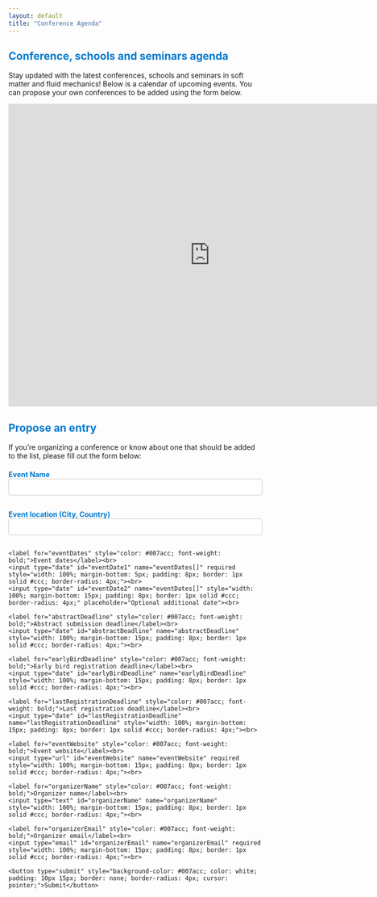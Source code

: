 ```yaml
---
layout: default
title: "Conference Agenda"
---
```


<h2 style="color: #007acc;">Conference, schools and seminars agenda</h2>

Stay updated with the latest conferences, schools and seminars in soft matter and fluid mechanics! Below is a calendar of upcoming events. You can propose your own conferences to be added using the form below.

<iframe src="https://calendar.google.com/calendar/embed?src=63c2720c943bff10fe7eb0c4420495339de4920d8a98ec836b93ace2ec8596e7%40group.calendar.google.com&ctz=Europe%2FParis" 
  style="border: 0" width="800" height="600" 
  frameborder="0" scrolling="no">
  </iframe>
  

<h2 style="color: #007acc;">Propose an entry</h2>
<p>If you’re organizing a conference or know about one that should be added to the list, please fill out the form below:</p>

<form action="https://formspree.io/f/manqogqk" method="POST" style="margin-top: 20px;">
    <label for="eventName" style="color: #007acc; font-weight: bold;">Event Name</label><br>
    <input type="text" id="eventName" name="eventName" required style="width: 100%; margin-bottom: 15px; padding: 8px; border: 1px solid #ccc; border-radius: 4px;"><br>
 
  <label for="eventLocation" style="color: #007acc; font-weight: bold;">Event location (City, Country)</label><br>
    <input type="text" id="eventLocation" name="eventLocation" required style="width: 100%; margin-bottom: 15px; padding: 8px; border: 1px solid #ccc; border-radius: 4px;"><br>

    <label for="eventDates" style="color: #007acc; font-weight: bold;">Event dates</label><br>
    <input type="date" id="eventDate1" name="eventDates[]" required style="width: 100%; margin-bottom: 5px; padding: 8px; border: 1px solid #ccc; border-radius: 4px;"><br>
    <input type="date" id="eventDate2" name="eventDates[]" style="width: 100%; margin-bottom: 15px; padding: 8px; border: 1px solid #ccc; border-radius: 4px;" placeholder="Optional additional date"><br>

    <label for="abstractDeadline" style="color: #007acc; font-weight: bold;">Abstract submission deadline</label><br>
    <input type="date" id="abstractDeadline" name="abstractDeadline" style="width: 100%; margin-bottom: 15px; padding: 8px; border: 1px solid #ccc; border-radius: 4px;"><br>

    <label for="earlyBirdDeadline" style="color: #007acc; font-weight: bold;">Early bird registration deadline</label><br>
    <input type="date" id="earlyBirdDeadline" name="earlyBirdDeadline" style="width: 100%; margin-bottom: 15px; padding: 8px; border: 1px solid #ccc; border-radius: 4px;"><br>

    <label for="lastRegistrationDeadline" style="color: #007acc; font-weight: bold;">Last registration deadline</label><br>
    <input type="date" id="lastRegistrationDeadline" name="lastRegistrationDeadline" style="width: 100%; margin-bottom: 15px; padding: 8px; border: 1px solid #ccc; border-radius: 4px;"><br>

    <label for="eventWebsite" style="color: #007acc; font-weight: bold;">Event website</label><br>
    <input type="url" id="eventWebsite" name="eventWebsite" required style="width: 100%; margin-bottom: 15px; padding: 8px; border: 1px solid #ccc; border-radius: 4px;"><br>

    <label for="organizerName" style="color: #007acc; font-weight: bold;">Organizer name</label><br>
    <input type="text" id="organizerName" name="organizerName" style="width: 100%; margin-bottom: 15px; padding: 8px; border: 1px solid #ccc; border-radius: 4px;"><br>

    <label for="organizerEmail" style="color: #007acc; font-weight: bold;">Organizer email</label><br>
    <input type="email" id="organizerEmail" name="organizerEmail" required style="width: 100%; margin-bottom: 15px; padding: 8px; border: 1px solid #ccc; border-radius: 4px;"><br>

    <button type="submit" style="background-color: #007acc; color: white; padding: 10px 15px; border: none; border-radius: 4px; cursor: pointer;">Submit</button>
</form>
